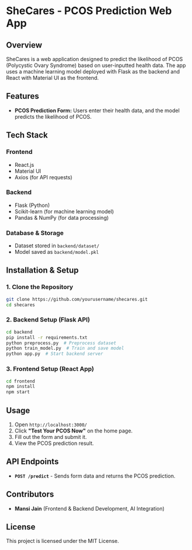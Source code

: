 # SheCares - PCOS Prediction Web App

## Overview
SheCares is a web application designed to predict the likelihood of PCOS (Polycystic Ovary Syndrome) based on user-inputted health data. The app uses a machine learning model deployed with Flask as the backend and React with Material UI as the frontend.

## Features
- **PCOS Prediction Form:** Users enter their health data, and the model predicts the likelihood of PCOS.

## Tech Stack
### **Frontend**
- React.js
- Material UI
- Axios (for API requests)

### **Backend**
- Flask (Python)
- Scikit-learn (for machine learning model)
- Pandas & NumPy (for data processing)

### **Database & Storage**
- Dataset stored in `backend/dataset/`
- Model saved as `backend/model.pkl`

## Installation & Setup
### **1. Clone the Repository**
```bash
git clone https://github.com/yourusername/shecares.git
cd shecares
```

### **2. Backend Setup (Flask API)**
```bash
cd backend
pip install -r requirements.txt
python preprocess.py  # Preprocess dataset
python train_model.py  # Train and save model
python app.py  # Start backend server
```

### **3. Frontend Setup (React App)**
```bash
cd frontend
npm install
npm start
```

## Usage
1. Open `http://localhost:3000/`
2. Click **"Test Your PCOS Now"** on the home page.
3. Fill out the form and submit it.
4. View the PCOS prediction result.

## API Endpoints
- **`POST /predict`** - Sends form data and returns the PCOS prediction.

## Contributors
- **Mansi Jain** (Frontend & Backend Development, AI Integration)

## License
This project is licensed under the MIT License.


